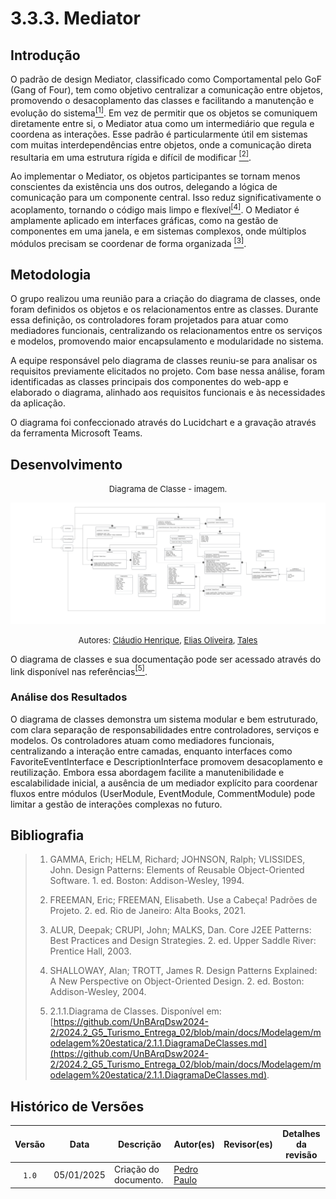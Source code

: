 # 3.3.3. Mediator

## Introdução

O padrão de design Mediator, classificado como Comportamental pelo GoF (Gang of Four), tem como objetivo centralizar a comunicação entre objetos, promovendo o desacoplamento das classes e facilitando a manutenção e evolução do sistema<a href="#ref1"><sup>[1]</sup></a>. Em vez de permitir que os objetos se comuniquem diretamente entre si, o Mediator atua como um intermediário que regula e coordena as interações. Esse padrão é particularmente útil em sistemas com muitas interdependências entre objetos, onde a comunicação direta resultaria em uma estrutura rígida e difícil de modificar <a href="#ref2"><sup>[2]</sup></a>.

Ao implementar o Mediator, os objetos participantes se tornam menos conscientes da existência uns dos outros, delegando a lógica de comunicação para um componente central. Isso reduz significativamente o acoplamento, tornando o código mais limpo e flexível<a href="#ref4"><sup>[4]</sup></a>. O Mediator é amplamente aplicado em interfaces gráficas, como na gestão de componentes em uma janela, e em sistemas complexos, onde múltiplos módulos precisam se coordenar de forma organizada <a href="#ref3"><sup>[3]</sup></a>.

## Metodologia


O grupo realizou uma reunião para a criação do diagrama de classes, onde foram definidos os objetos e os relacionamentos entre as classes. Durante essa definição, os controladores foram projetados para atuar como mediadores funcionais, centralizando os relacionamentos entre os serviços e modelos, promovendo maior encapsulamento e modularidade no sistema.

A equipe responsável pelo diagrama de classes reuniu-se para analisar os requisitos previamente elicitados no projeto. Com base nessa análise, foram identificadas as classes principais dos componentes do web-app e elaborado o diagrama, alinhado aos requisitos funcionais e às necessidades da aplicação.

O diagrama foi confeccionado através do Lucidchart e a gravação através da ferramenta Microsoft Teams.

## Desenvolvimento

<font size="2"><p style="text-align: center">Diagrama de Classe - imagem.</p></font>

<center>

![Diagrama de classes](assents/Diagrama-de-Classes.jpg)
</center>

<font size="2"><p style="text-align: center"> Autores: [Cláudio Henrique][ClaudioGH], [Elias Oliveira][EliasGH], [Tales][TalesGH] </p></font>

O diagrama de classes e sua documentação pode ser acessado através do link disponível nas referências<a href="#ref5"><sup>[5]</sup></a>.

### Análise dos Resultados <!-- NÃO apague essa sub -->
<!-- 
    Utilize este espaço para destacar os principais achados, interpretar os dados e identificar implicações ou limitações dos resultados obtidos. Adicione observações objetivas e mantenha o foco na relevância dos resultados para o projeto. 
-->
O diagrama de classes demonstra um sistema modular e bem estruturado, com clara separação de responsabilidades entre controladores, serviços e modelos. Os controladores atuam como mediadores funcionais, centralizando a interação entre camadas, enquanto interfaces como FavoriteEventInterface e DescriptionInterface promovem desacoplamento e reutilização. Embora essa abordagem facilite a manutenibilidade e escalabilidade inicial, a ausência de um mediador explícito para coordenar fluxos entre módulos (UserModule, EventModule, CommentModule) pode limitar a gestão de interações complexas no futuro.


## Bibliografia

> 1. <a id="ref1"></a>GAMMA, Erich; HELM, Richard; JOHNSON, Ralph; VLISSIDES, John. Design Patterns: Elements of Reusable Object-Oriented Software. 1. ed. Boston: Addison-Wesley, 1994.
>
> 2. <a id="ref2"></a>FREEMAN, Eric; FREEMAN, Elisabeth. Use a Cabeça! Padrões de Projeto. 2. ed. Rio de Janeiro: Alta Books, 2021.
>
> 3. <a id="ref3"></a>ALUR, Deepak; CRUPI, John; MALKS, Dan. Core J2EE Patterns: Best Practices and Design Strategies. 2. ed. Upper Saddle River: Prentice Hall, 2003.
>
> 4. <a id="ref4"></a>SHALLOWAY, Alan; TROTT, James R. Design Patterns Explained: A New Perspective on Object-Oriented Design. 2. ed. Boston: Addison-Wesley, 2004.
>
> 5. <a id="ref5"></a> 2.1.1.Diagrama de Classes. Disponível em: [https://github.com/UnBArqDsw2024-2/2024.2_G5_Turismo_Entrega_02/blob/main/docs/Modelagem/modelagem%20estatica/2.1.1.DiagramaDeClasses.md](https://github.com/UnBArqDsw2024-2/2024.2_G5_Turismo_Entrega_02/blob/main/docs/Modelagem/modelagem%20estatica/2.1.1.DiagramaDeClasses.md).
> 
## Histórico de Versões

| Versão | Data | Descrição | Autor(es) | Revisor(es) | Detalhes da revisão |
| :----: | :--: | --------- | ----------- | ------ | :---: |
| `1.0`  | 05/01/2025 | Criação do documento. | [Pedro Paulo](PedroPGH)  |  |  | 

[AnaGH]: https://github.com/analufernanndess
[CainaGH]: https://github.com/freitasc
[ClaudioGH]: https://github.com/claudiohsc
[EliasGH]: https://github.com/EliasOliver21
[GuilhermeGH]: https://github.com/gmeister18
[JoelGH]: https://github.com/JoelSRangel
[KathlynGH]: https://github.com/klmurussi
[PabloGH]: https://github.com/pabloheika
[PedroRGH]: https://github.com/pedro-rodiguero
[PedroPGH]: https://github.com/Pedrin0030
[SamuelGH]: https://github.com/samuelalvess
[TalesGH]: https://github.com/TalesRG
